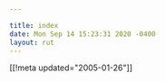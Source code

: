 ```yaml
---

title: index
date: Mon Sep 14 15:23:31 2020 -0400
layout: rut
---
```


[[!meta updated="2005-01-26"]]
